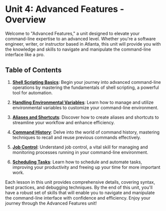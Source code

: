 # Unit 4: Advanced Features - Overview

Welcome to "Advanced Features," a unit designed to elevate your command-line expertise to an advanced level. Whether you're a software engineer, writer, or instructor based in Atlanta, this unit will provide you with the knowledge and skills to navigate and manipulate the command-line interface like a pro.

## Table of Contents

1. **[Shell Scripting Basics](shell-scripting-basics.md)**: Begin your journey into advanced command-line operations by mastering the fundamentals of shell scripting, a powerful tool for automation.

2. **[Handling Environmental Variables](enviromental-variables.md)**: Learn how to manage and utilize environmental variables to customize your command-line environment.

3. **[Aliases and Shortcuts](aliases-and-shortcuts.md)**: Discover how to create aliases and shortcuts to streamline your workflow and enhance efficiency.

4. **[Command History](command-history.md)**: Delve into the world of command history, mastering techniques to recall and reuse previous commands effectively.

5. **[Job Control](job-control.md)**: Understand job control, a vital skill for managing and monitoring processes running in your command-line environment.

6. **[Scheduling Tasks](scheduling-tasks.md)**: Learn how to schedule and automate tasks, improving your productivity and freeing up your time for more important work.

Each lesson in this unit provides comprehensive details, covering syntax, best practices, and debugging techniques. By the end of this unit, you'll have a robust set of skills that will enable you to navigate and manipulate the command-line interface with confidence and efficiency. Enjoy your journey through the Advanced Features unit!
